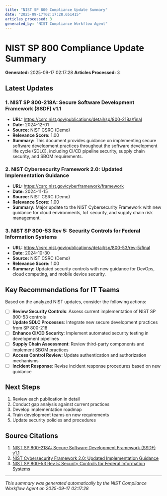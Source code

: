 ```yaml
---
title: "NIST SP 800 Compliance Update Summary"
date: "2025-09-17T02:17:28.651415"
articles_processed: 3
generated_by: "NIST Compliance Workflow Agent"
---
```


# NIST SP 800 Compliance Update Summary

**Generated:** 2025-09-17 02:17:28
**Articles Processed:** 3

## Latest Updates


### 1. NIST SP 800-218A: Secure Software Development Framework (SSDF) v1.1

- **URL:** https://csrc.nist.gov/publications/detail/sp/800-218a/final
- **Date:** 2024-12-01
- **Source:** NIST CSRC (Demo)
- **Relevance Score:** 1.00
- **Summary:** This document provides guidance on implementing secure software development practices throughout the software development life cycle (SDLC), including CI/CD pipeline security, supply chain security, and SBOM requirements.


### 2. NIST Cybersecurity Framework 2.0: Updated Implementation Guidance

- **URL:** https://csrc.nist.gov/cyberframework/framework
- **Date:** 2024-11-15
- **Source:** NIST CSRC (Demo)
- **Relevance Score:** 1.00
- **Summary:** Major update to the NIST Cybersecurity Framework with new guidance for cloud environments, IoT security, and supply chain risk management.


### 3. NIST SP 800-53 Rev 5: Security Controls for Federal Information Systems

- **URL:** https://csrc.nist.gov/publications/detail/sp/800-53/rev-5/final
- **Date:** 2024-10-30
- **Source:** NIST CSRC (Demo)
- **Relevance Score:** 1.00
- **Summary:** Updated security controls with new guidance for DevOps, cloud computing, and mobile device security.


## Key Recommendations for IT Teams

Based on the analyzed NIST updates, consider the following actions:

- [ ] **Review Security Controls**: Assess current implementation of NIST SP 800-53 controls
- [ ] **Update SDLC Processes**: Integrate new secure development practices from SP 800-218
- [ ] **Enhance CI/CD Security**: Implement automated security testing in development pipelines
- [ ] **Supply Chain Assessment**: Review third-party components and implement SBOM practices
- [ ] **Access Control Review**: Update authentication and authorization mechanisms
- [ ] **Incident Response**: Revise incident response procedures based on new guidance

## Next Steps

1. Review each publication in detail
2. Conduct gap analysis against current practices
3. Develop implementation roadmap
4. Train development teams on new requirements
5. Update security policies and procedures

## Source Citations

1. [NIST SP 800-218A: Secure Software Development Framework (SSDF) v1.1](https://csrc.nist.gov/publications/detail/sp/800-218a/final)
2. [NIST Cybersecurity Framework 2.0: Updated Implementation Guidance](https://csrc.nist.gov/cyberframework/framework)
3. [NIST SP 800-53 Rev 5: Security Controls for Federal Information Systems](https://csrc.nist.gov/publications/detail/sp/800-53/rev-5/final)


---
*This summary was generated automatically by the NIST Compliance Workflow Agent on 2025-09-17 02:17:28*
